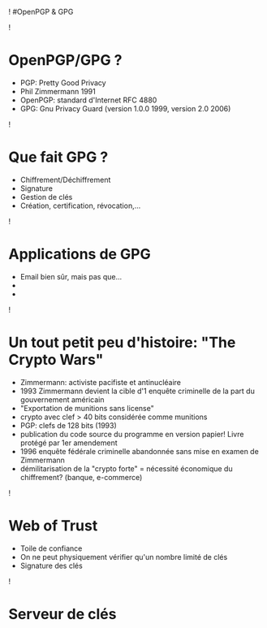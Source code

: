 ! 
#OpenPGP & GPG

!

# OpenPGP/GPG ?

* PGP: Pretty Good Privacy 
* Phil Zimmermann 1991
* OpenPGP: standard d'Internet RFC 4880
* GPG: Gnu Privacy Guard (version 1.0.0 1999, version 2.0 2006)

!

# Que fait GPG ?

* Chiffrement/Déchiffrement
* Signature
* Gestion de clés
* Création, certification, révocation,...

!

# Applications de GPG

* Email bien sûr, mais pas que...
* 
*

!

# Un tout petit peu d'histoire: "The Crypto Wars"

* Zimmermann: activiste pacifiste et antinucléaire
* 1993 Zimmermann devient la cible d'1 enquête criminelle de la part du gouvernement américain
* "Exportation de munitions sans license"
* crypto avec clef > 40 bits considérée comme munitions
* PGP: clefs de 128 bits (1993)
* publication du code source du programme en version papier! Livre protégé par 1er amendement 
* 1996 enquête fédérale criminelle abandonnée sans mise en examen de Zimmermann
* démilitarisation de la "crypto forte"  = nécessité économique du chiffrement? (banque, e-commerce)

!

# Web of Trust

* Toile de confiance
* On ne peut physiquement vérifier qu'un nombre limité de clés
* Signature des clés

!

# Serveur de clés

